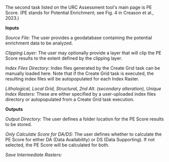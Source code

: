 The second task listed on the URC Assessment tool's main page is PE Score. (PE stands for Potential Enrichment; see Fig. 4  in Creason et al., 2023.)

**Inputs**

*Source File:* The user provides a geodatabase containing the potential enrichment data to be analyzed. 

*Clipping Layer:* The user may optionally provide a layer that will clip the PE Score results to the extent defined by the clipping layer. 

*Index Files Directory:* Index files generated by the Create Grid task can be manually loaded here. Note that if the Create Grid task is executed, the resulting index files will be autopopulated for each Index Raster. 

*Lithological, Local Grid, Structural, 2nd Alt. (secondary alteration), Unique Index Rasters:* These are either specified by a user-uploaded index files directory or autopopulated from a Create Grid task execution. 

**Outputs**

*Output Directory:* The user defines a folder location for the PE Score results to be stored. 

*Only Calculate Score for DA/DS:* The user defines whether to calculate the PE Score for either DA (Data Availability) or DS (Data Supporting). If not selected, the PE Score will be calculated for both. 

*Save Intermediate Rasters:* 
